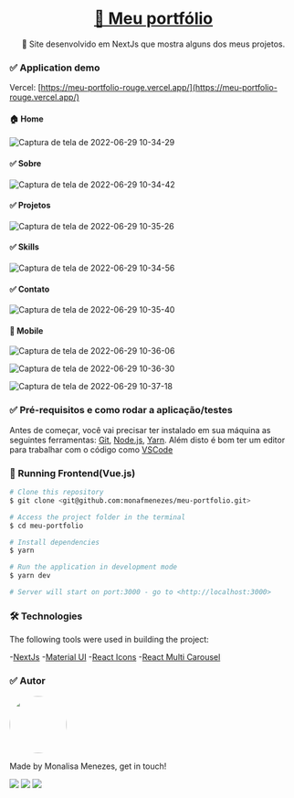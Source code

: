 <h1 align="center">
    <a href="https://meu-portfolio-rouge.vercel.app/">🔗 Meu portfólio </a>
</h1>

<p align="center">🚀 Site desenvolvido em NextJs que mostra alguns dos meus projetos.</p>


### ✅ Application demo

Vercel: [https://meu-portfolio-rouge.vercel.app/](https://meu-portfolio-rouge.vercel.app/)

#### 🏠 Home 
![Captura de tela de 2022-06-29 10-34-29](https://user-images.githubusercontent.com/85262397/176450154-57f138e9-22eb-4ed7-86e8-a7b7857b7549.png)

#### ✅ Sobre

![Captura de tela de 2022-06-29 10-34-42](https://user-images.githubusercontent.com/85262397/176450348-623a0400-32fd-4e49-848f-09fb02799e41.png)

#### ✅  Projetos

![Captura de tela de 2022-06-29 10-35-26](https://user-images.githubusercontent.com/85262397/176450449-683d5aa3-20e6-4f36-9db9-e76cc464884c.png)

#### ✅  Skills 

![Captura de tela de 2022-06-29 10-34-56](https://user-images.githubusercontent.com/85262397/176450545-054b2461-0eec-4787-bb7f-78826dfbac2b.png)

#### ✅  Contato

![Captura de tela de 2022-06-29 10-35-40](https://user-images.githubusercontent.com/85262397/176450605-1452a672-af76-4f18-a226-92b7750c1c09.png)


#### 📱 Mobile

![Captura de tela de 2022-06-29 10-36-06](https://user-images.githubusercontent.com/85262397/176450873-57dd3cb4-415c-413f-bf0d-71a5f9042666.png)

![Captura de tela de 2022-06-29 10-36-30](https://user-images.githubusercontent.com/85262397/176450928-b1aad6bc-fa66-4e3b-826d-4436f8c06fe7.png)

![Captura de tela de 2022-06-29 10-37-18](https://user-images.githubusercontent.com/85262397/176450952-cf7ca4e9-4488-4441-9951-0c12ba220d30.png)

### ✅ Pré-requisitos e como rodar a aplicação/testes

Antes de começar, você vai precisar ter instalado em sua máquina as seguintes ferramentas:
[Git](https://git-scm.com), [Node.js](https://nodejs.org/en/), [Yarn](https://classic.yarnpkg.com/en/docs/install#debian-stable). 
Além disto é bom ter um editor para trabalhar com o código como [VSCode](https://code.visualstudio.com/)


### 🎲 Running Frontend(Vue.js)

```bash
# Clone this repository
$ git clone <git@github.com:monafmenezes/meu-portfolio.git>

# Access the project folder in the terminal
$ cd meu-portfolio

# Install dependencies
$ yarn

# Run the application in development mode
$ yarn dev

# Server will start on port:3000 - go to <http://localhost:3000>
```

### 🛠 Technologies

The following tools were used in building the project:

-[NextJs](https://nextjs.org/)
-[Material UI](https://mui.com/pt/)
-[React Icons](https://react-icons.github.io/react-icons/)
-[React Multi Carousel](https://www.npmjs.com/package/react-multi-carousel)

### ✅ Autor
<img style="border-radius: 50%;" src="https://github.com/monafmenezes.png" width="100px;" alt=""/>

Made by Monalisa Menezes, get in touch!
<div>
<a href = "mailto:psimonafmenezes@gmail.com"><img src="https://img.shields.io/badge/-Gmail-%23333?style=for-the-badge&logo=gmail&logoColor=white" target="_blank"></a>
    <a href="https://www.linkedin.com/in/monalisafmenezes" target="_blank"><img src="https://img.shields.io/badge/-LinkedIn-%230077B5?style=for-the-badge&logo=linkedin&logoColor=white" target="_blank"></a> 
    <a href="https://twitter.com/monafmenezes" target="_blank"><img src="https://img.shields.io/badge/Twitter-1DA1F2?style=for-the-badge&logo=twitter&logoColor=white" target="_blank"></a> 
 </div>


